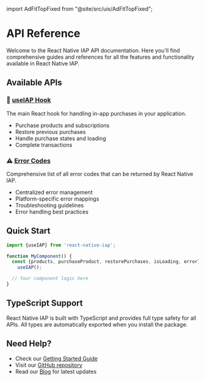 import AdFitTopFixed from "@site/src/uis/AdFitTopFixed";

# API Reference

<AdFitTopFixed />

Welcome to the React Native IAP API documentation. Here you'll find comprehensive guides and references for all the features and functionality available in React Native IAP.

## Available APIs

### 🎣 [useIAP Hook](./use-iap)

The main React hook for handling in-app purchases in your application.

- Purchase products and subscriptions
- Restore previous purchases
- Handle purchase states and loading
- Complete transactions

### ⚠️ [Error Codes](./error-codes)

Comprehensive list of all error codes that can be returned by React Native IAP.

- Centralized error management
- Platform-specific error mappings
- Troubleshooting guidelines
- Error handling best practices

## Quick Start

```javascript
import {useIAP} from 'react-native-iap';

function MyComponent() {
  const {products, purchaseProduct, restorePurchases, isLoading, error} =
    useIAP();

  // Your component logic here
}
```

## TypeScript Support

React Native IAP is built with TypeScript and provides full type safety for all APIs. All types are automatically exported when you install the package.

## Need Help?

- Check our [Getting Started Guide](/docs/intro)
- Visit our [GitHub repository](https://github.com/hyochan/react-native-iap)
- Read our [Blog](/blog) for latest updates
